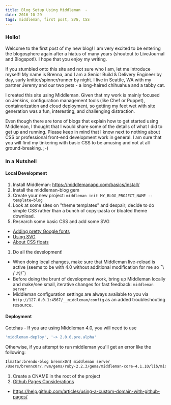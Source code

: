```yaml
---
title: Blog Setup Using Middleman  - 
date: 2016-10-29
tags: middleman, first post, SVG, CSS
---
```


### Hello!
Welcome to the first post of my new blog! I am very excited to be entering the blogosphere again after a hiatus of many years (shoutout to LiveJournal and Blogspot!). I hope that you enjoy my writing.

If you stumbled onto this site and not sure who I am, let me introduce myself! My name is Brenna, and I am a Senior Build & Delivery Engineer by day, surly knitter/spinner/runner by night. I live in Seattle, WA with my partner Jeremy and our two pets - a long-haired chihuahua and a tabby cat.

I created this site using Middleman. Given that my work is mainly focused on Jenkins, configuration management tools (like Chef or Puppet), containerization and cloud deployment, so getting my feet wet with site generation was a fun, interesting, and challenging distraction.

Even though there are tons of blogs that explain how to get started using Middleman, I thought that I would share some of the details of what I did to get up and running. Please keep in mind that I know next to nothing about CSS or professional front-end development work in general. I am sure that you will find my tinkering with basic CSS to be amusing and not at all ground-breaking. ;-)

### In a Nutshell

#### Local Development

1. Install Middleman: <https://middlemanapp.com/basics/install/>
1. Install the middleman-blog gem
1. Create your new project:  `middleman init MY_BLOG_PROJECT_NAME --template=blog`
1. Look at some sites on "theme templates" and despair; decide to do simple CSS rather than a bunch of copy-pasta or bloated theme download.
1. Research some basic CSS and add some SVG
  * [Adding pretty Google fonts](https://knowledge.hubspot.com/articles/kcs_article/cos-general/how-do-i-add-google-fonts-to-my-new-landing-pages)
  * [Using SVG](https://css-tricks.com/using-svg/)
  * [About CSS floats](https://css-tricks.com/all-about-floats/)
1. Do all the development!
  * When doing local changes, make sure that Middleman live-reload is active (seems to be with 4.0 without additional modification for me so ¯\\_(ツ)_/¯)
  * Before doing the brunt of development work, bring up Middleman locally and make/see small, iterative changes for fast feedback:  `middleman server`
  * Middleman configuration settings are always available to you via  `http://127.0.0.1:4567/__middleman/config` as an added troubleshooting resource.


#### Deployment

Gotchas - If you are using Middleman 4.0, you will need to use 
 
```ruby
'middleman-deploy', '~> 2.0.0.pre.alpha'
```

Otherwise, if you attempt to run middleman you'll get an error like the following:

```bash
Ilmatar:brendo-blog brennx0r$ middleman server
/Users/brennx0r/.rvm/gems/ruby-2.2.3/gems/middleman-core-4.1.10/lib/middleman-core/extensions.rb:96:in `load': Tried to activate old-style extension: deploy. They are no longer supported. (RuntimeError)
```

1. Create a CNAME in the root of the project
1. [Github Pages Considerations](https://pages.github.com/)
  * <https://help.github.com/articles/using-a-custom-domain-with-github-pages/>

  	 







